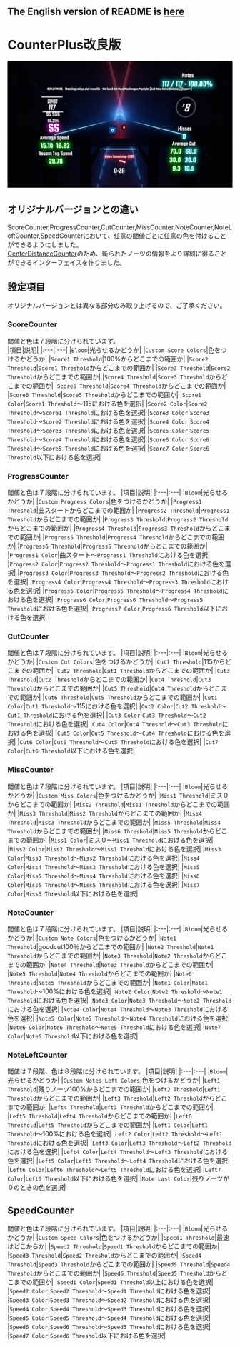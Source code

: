## The English version of README is [here](README_EN.md)

# CounterPlus改良版

![サンプル](Images/Counters+.png)

## オリジナルバージョンとの違い
ScoreCounter,ProgressCounter,CutCounter,MissCounter,NoteCounter,NoteLeftCounter,SpeedCounterにおいて、任意の閾値ごとに任意の色を付けることができるようにしました。<br>
[CenterDistanceCounter](https://github.com/rakkyo150/CenterDistanceCounter)のため、斬られたノーツの情報をより詳細に得ることができるインターフェイスを作りました。

## 設定項目
オリジナルバージョンとは異なる部分のみ取り上げるので、ご了承ください。


### ScoreCounter
閾値と色は７段階に分けられています。<br>
|項目|説明|
|:---|:---|
|`Bloom`|光らせるかどうか|
|`Custom Score Colors`|色をつけるかどうか|
|`Score1 Threshold`|100%からどこまでの範囲か|
|`Score2 Threshold`|`Score1 Threshold`からどこまでの範囲か|
|`Score3 Threshold`|`Score2 Threshold`からどこまでの範囲か|
|`Score4 Threshold`|`Score3 Threshold`からどこまでの範囲か|
|`Score5 Threshold`|`Score4 Threshold`からどこまでの範囲か|
|`Score6 Threshold`|`Score5 Threshold`からどこまでの範囲か|
|`Score1 Color`|`Score1 Threshold`～115における色を選択|
|`Score2 Color`|`Score2 Threshold`～`Score1 Threshold`における色を選択|
|`Score3 Color`|`Score3 Threshold`～`Score2 Threshold`における色を選択|
|`Score4 Color`|`Score4 Threshold`～`Score3 Threshold`における色を選択|
|`Score5 Color`|`Score5 Threshold`～`Score4 Threshold`における色を選択|
|`Score6 Color`|`Score6 Threshold`～`Score5 Threshold`における色を選択|
|`Score7 Color`|`Score6 Threshold`以下における色を選択|

### ProgressCounter
閾値と色は７段階に分けられています。
|項目|説明|
|:---|:---|
|`Bloom`|光らせるかどうか|
|`Custom Progress Colors`|色をつけるかどうか|
|`Progress1 Threshold`|曲スタートからどこまでの範囲か|
|`Progress2 Threshold`|`Progress1 Threshold`からどこまでの範囲か|
|`Progress3 Threshold`|`Progress2 Threshold`からどこまでの範囲か|
|`Progress4 Threshold`|`Progress3 Threshold`からどこまでの範囲か|
|`Progress5 Threshold`|`Progress4 Threshold`からどこまでの範囲か|
|`Progress6 Threshold`|`Progress5 Threshold`からどこまでの範囲か|
|`Progress1 Color`|曲スタート～`Progress1 Threshold`における色を選択|
|`Progress2 Color`|`Progress2 Threshold`～`Progress1 Threshold`における色を選択|
|`Progress3 Color`|`Progress3 Threshold`～`Progress2 Threshold`における色を選択|
|`Progress4 Color`|`Progress4 Threshold`～`Progress3 Threshold`における色を選択|
|`Progress5 Color`|`Progress5 Threshold`～`Progress4 Threshold`における色を選択|
|`Progress6 Color`|`Progress6 Threshold`～`Progress5 Threshold`における色を選択|
|`Progress7 Color`|`Progress6 Threshold`以下における色を選択|

### CutCounter
閾値と色は７段階に分けられています。
|項目|説明|
|:---|:---|
|`Bloom`|光らせるかどうか|
|`Custom Cut Colors`|色をつけるかどうか|
|`Cut1 Threshold`|115からどこまでの範囲か|
|`Cut2 Threshold`|`Cut1 Threshold`からどこまでの範囲か|
|`Cut3 Threshold`|`Cut2 Threshold`からどこまでの範囲か|
|`Cut4 Threshold`|`Cut3 Threshold`からどこまでの範囲か|
|`Cut5 Threshold`|`Cut4 Threshold`からどこまでの範囲か|
|`Cut6 Threshold`|`Cut5 Threshold`からどこまでの範囲か|
|`Cut1 Color`|`Cut1 Threshold`～115における色を選択|
|`Cut2 Color`|`Cut2 Threshold`～`Cut1 Threshold`における色を選択|
|`Cut3 Color`|`Cut3 Threshold`～`Cut2 Threshold`における色を選択|
|`Cut4 Color`|`Cut4 Threshold`～`Cut3 Threshold`における色を選択|
|`Cut5 Color`|`Cut5 Threshold`～`Cut4 Threshold`における色を選択|
|`Cut6 Color`|`Cut6 Threshold`～`Cut5 Threshold`における色を選択|
|`Cut7 Color`|`Cut6 Threshold`以下における色を選択|

### MissCounter
閾値と色は７段階に分けられています。
|項目|説明|
|:---|:---|
|`Bloom`|光らせるかどうか|
|`Custom Miss Colors`|色をつけるかどうか|
|`Miss1 Threshold`|ミス０からどこまでの範囲か|
|`Miss2 Threshold`|`Miss1 Threshold`からどこまでの範囲か|
|`Miss3 Threshold`|`Miss2 Threshold`からどこまでの範囲か|
|`Miss4 Threshold`|`Miss3 Threshold`からどこまでの範囲か|
|`Miss5 Threshold`|`Miss4 Threshold`からどこまでの範囲か|
|`Miss6 Threshold`|`Miss5 Threshold`からどこまでの範囲か|
|`Miss1 Color`|ミス０～`Miss1 Threshold`における色を選択|
|`Miss2 Color`|`Miss2 Threshold`～`Miss1 Threshold`における色を選択|
|`Miss3 Color`|`Miss3 Threshold`～`Miss2 Threshold`における色を選択|
|`Miss4 Color`|`Miss4 Threshold`～`Miss3 Threshold`における色を選択|
|`Miss5 Color`|`Miss5 Threshold`～`Miss4 Threshold`における色を選択|
|`Miss6 Color`|`Miss6 Threshold`～`Miss5 Threshold`における色を選択|
|`Miss7 Color`|`Miss6 Threshold`以下における色を選択|

### NoteCounter
閾値と色は７段階に分けられています。
|項目|説明|
|:---|:---|
|`Bloom`|光らせるかどうか|
|`Custom Note Colors`|色をつけるかどうか|
|`Note1 Threshold`|goodcut100％からどこまでの範囲か|
|`Note2 Threshold`|`Note1 Threshold`からどこまでの範囲か|
|`Note3 Threshold`|`Note2 Threshold`からどこまでの範囲か|
|`Note4 Threshold`|`Note3 Threshold`からどこまでの範囲か|
|`Note5 Threshold`|`Note4 Threshold`からどこまでの範囲か|
|`Note6 Threshold`|`Note5 Threshold`からどこまでの範囲か|
|`Note1 Color`|`Note1 Threshold`～100%における色を選択|
|`Note2 Color`|`Note2 Threshold`～`Note1 Threshold`における色を選択|
|`Note3 Color`|`Note3 Threshold`～`Note2 Threshold`における色を選択|
|`Note4 Color`|`Note4 Threshold`～`Note3 Threshold`における色を選択|
|`Note5 Color`|`Note5 Threshold`～`Note4 Threshold`における色を選択|
|`Note6 Color`|`Note6 Threshold`～`Note5 Threshold`における色を選択|
|`Note7 Color`|`Note6 Threshold`以下における色を選択|

### NoteLeftCounter
閾値は７段階、色は８段階に分けられています。
|項目|説明|
|:---|:---|
|`Bloom`|光らせるかどうか|
|`Custom Notes Left Colors`|色をつけるかどうか|
|`Left1 Threshold`|残りノーツ100%からどこまでの範囲か|
|`Left2 Threshold`|`Left1 Threshold`からどこまでの範囲か|
|`Left3 Threshold`|`Left2 Threshold`からどこまでの範囲か|
|`Left4 Threshold`|`Left3 Threshold`からどこまでの範囲か|
|`Left5 Threshold`|`Left4 Threshold`からどこまでの範囲か|
|`Left6 Threshold`|`Left5 Threshold`からどこまでの範囲か|
|`Left1 Color`|`Left1 Threshold`～100%における色を選択|
|`Left2 Color`|`Left2 Threshold`～`Left1 Threshold`における色を選択|
|`Left3 Color`|`Left3 Threshold`～`Left2 Threshold`における色を選択|
|`Left4 Color`|`Left4 Threshold`～`Left3 Threshold`における色を選択|
|`Left5 Color`|`Left5 Threshold`～`Left4 Threshold`における色を選択|
|`Left6 Color`|`Left6 Threshold`～`Left5 Threshold`における色を選択|
|`Left7 Color`|`Left6 Threshold`以下における色を選択|
|`Note Last Color`|残りノーツが０のときの色を選択|

## SpeedCounter
閾値と色は７段階に分けられています。
|項目|説明|
|:---|:---|
|`Bloom`|光らせるかどうか|
|`Custom Speed Colors`|色をつけるかどうか|
|`Speed1 Threshold`|最速はどこからか|
|`Speed2 Threshold`|`Speed1 Threshold`からどこまでの範囲か|
|`Speed3 Threshold`|`Speed2 Threshold`からどこまでの範囲か|
|`Speed4 Threshold`|`Speed3 Threshold`からどこまでの範囲か|
|`Speed5 Threshold`|`Speed4 Threshold`からどこまでの範囲か|
|`Speed6 Threshold`|`Speed5 Threshold`からどこまでの範囲か|
|`Speed1 Color`|`Speed1 Threshold`以上における色を選択|
|`Speed2 Color`|`Speed2 Threshold`～`Speed1 Threshold`における色を選択|
|`Speed3 Color`|`Speed3 Threshold`～`Speed2 Threshold`における色を選択|
|`Speed4 Color`|`Speed4 Threshold`～`Speed3 Threshold`における色を選択|
|`Speed5 Color`|`Speed5 Threshold`～`Speed4 Threshold`における色を選択|
|`Speed6 Color`|`Speed6 Threshold`～`Speed5 Threshold`における色を選択|
|`Speed7 Color`|`Speed6 Threshold`以下における色を選択|
